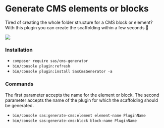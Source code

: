 # Generate CMS elements or blocks

Tired of creating the whole folder structure for a CMS block or element?
With this plugin you can create the scaffolding within a few seconds 🚀

![](https://res.cloudinary.com/dtgdh7noz/image/upload/v1624871065/Bildschirmfoto_2021-06-28_um_11.56.55_b7t19n.png)

### Installation

- `composer require sas/cms-generator`
- `bin/console plugin:refresh`
- `bin/console plugin:install SasCmsGenerator -a`

### Commands
The first parameter accepts the name for the element or block. 
The second parameter accepts the name of the plugin for which the scaffolding should be generated.

- `bin/console sas:generate-cms:element element-name PluginName`
- `bin/console sas:generate-cms:block block-name PluginName`
